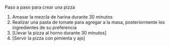 Paso a paso para crear una pizza

<ol>
  <li>Amasar la mezcla de harina durante 30 minutos</li>
  <li>Realizar una pasta de tomate para agregar a la masa, posteriormente los ingredientes de su preferencia</li>
  <li>[Llevar la pizza al horno durante 30 minutos]</li>
  <li>[Servir la pizza con pimienta y ajo]</li>
</ol>
